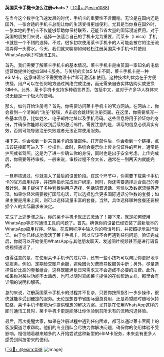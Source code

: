 **英国莱卡手機卡怎么注册whats？** [[TG💪+ @esim1088](https://t.me/s/esim1088)]

在当今这个数字化飞速发展的时代，手机卡的重要性不言而喻。无论是在国内还是国外，一张合适的手机卡总能让你的生活变得更加便利。尤其是当你身在国外时，一张本地的手机卡不仅能够帮助你保持联系，还能节省大量的国际漫游费用。对于英国的朋友们来说，选择一张适合自己的手机卡尤为重要，而莱卡（Leica）手机卡就是一个不错的选择。不过，很多初次使用莱卡手机卡的人可能会被它的注册流程弄得一头雾水。今天，我们就来聊聊如何轻松注册英国莱卡手机卡并使用WhatsApp等即时通讯工具。

首先，我们需要了解莱卡手机卡的基本情况。莱卡手机卡是由英国一家知名的电信运营商提供的虚拟SIM卡服务。与传统的实体SIM卡不同，莱卡手机卡是一种eSIM卡，这意味着它不需要物理卡片即可激活和使用。这种技术的优势在于方便快捷，用户可以在任何地方通过网络完成注册，而无需亲自去实体店购买或更换SIM卡。此外，莱卡手机卡支持多种语言界面，包括中文，这对于许多华人群体来说无疑是一个极大的便利。

那么，如何开始注册呢？首先，你需要访问莱卡手机卡的官方网站。在网站上，你会看到一个清晰的“注册”按钮，点击后会跳转到注册页面。在这里，你需要填写一些基本信息，比如姓名、电子邮件地址以及手机号码。这些信息将用于验证你的身份，并确保你能顺利收到后续的激活邮件。需要注意的是，填写的信息必须真实有效，否则可能导致注册失败或者无法正常使用服务。

接下来，你会收到一封来自莱卡的激活邮件。打开邮件后，你会看到一个链接，点击该链接即可进入下一步操作。此时，系统会提示你上传身份证件的照片，通常是护照或者驾照。这是为了进一步确认你的身份，同时也是出于安全考虑。上传完成后，你需要等待审核。一般来说，审核过程不会太长，通常在一到两天内就能完成。

一旦审核通过，你就进入了最后的设置阶段。在这个环节中，你需要下载莱卡手机卡的官方应用程序，并按照指示完成账户绑定。同时，你还需要选择适合自己的套餐计划。莱卡提供了多种套餐供用户选择，包括语音通话、短信以及数据流量等选项。如果你经常需要拨打国际电话，可以选择包含更多国际通话分钟数的套餐；如果主要是用来上网，则可以选择流量丰富的套餐。当然，具体选择哪种套餐还要根据个人的实际需求来决定。

完成了上述步骤之后，你的莱卡手机卡就正式激活了！接下来，就是如何使用WhatsApp等即时通讯工具的问题了。首先，确保你的设备已经安装了最新版本的WhatsApp应用程序。然后，在应用程序中输入你的电话号码，并按照提示进行验证。由于你已经成功激活了莱卡手机卡，所以应该不会再遇到任何问题。验证完成后，你就可以开始使用WhatsApp与其他朋友聊天、发送图片视频甚至是进行语音或视频通话了。

值得注意的是，在使用莱卡手机卡的过程中，还有一些小技巧可以帮助你更好地享受服务。例如，定期检查账户余额，避免因为欠费而导致服务中断；另外，尽量选择性价比高的套餐组合，这样既能满足日常需求又不会造成不必要的浪费。此外，如果你对某些功能不太熟悉，也可以随时查阅莱卡提供的在线帮助文档，那里会有详细的说明和解答。

总的来说，注册英国莱卡手机卡的过程并不复杂，只要你按照指引一步步操作，很快就能享受到便捷的服务。无论是想要节省国际漫游费用，还是希望随时随地保持联络，莱卡手机卡都能为你提供理想的解决方案。尤其是在使用WhatsApp这样的即时通讯工具时，莱卡手机卡更是能够让你体验到前所未有的流畅沟通体验。

最后，再次提醒大家，如果在注册过程中遇到任何困难，都可以通过莱卡官网上的客服渠道寻求帮助。他们的专业团队会尽快为你解决问题，确保你的使用体验不受影响。相信随着越来越多的人开始尝试这种新型的eSIM卡服务，未来会有更多人感受到科技带来的便利。

[[TG💪+ @esim1088](https://t.me/s/esim1088) ![Image](https://i.postimg.cc/4NQfJmqS/Snipaste-2025-05-13-00-14-12.png)]